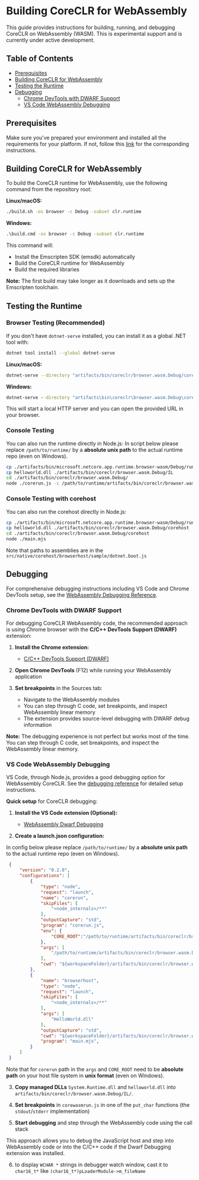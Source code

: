 # Building CoreCLR for WebAssembly

This guide provides instructions for building, running, and debugging CoreCLR on WebAssembly (WASM). This is experimental support and is currently under active development.

## Table of Contents

- [Prerequisites](#prerequisites)
- [Building CoreCLR for WebAssembly](#building-coreclr-for-webassembly)
- [Testing the Runtime](#testing-the-runtime)
- [Debugging](#debugging)
  - [Chrome DevTools with DWARF Support](#chrome-devtools-with-dwarf-support)
  - [VS Code WebAssembly Debugging](#vs-code-webassembly-debugging)

## Prerequisites

Make sure you've prepared your environment and installed all the requirements for your platform. If not, follow this [link](/docs/workflow/README.md#introduction) for the corresponding instructions.

## Building CoreCLR for WebAssembly

To build the CoreCLR runtime for WebAssembly, use the following command from the repository root:

**Linux/macOS:**
```bash
./build.sh -os browser -c Debug -subset clr.runtime
```

**Windows:**
```cmd
.\build.cmd -os browser -c Debug -subset clr.runtime
```

This command will:
- Install the Emscripten SDK (emsdk) automatically
- Build the CoreCLR runtime for WebAssembly
- Build the required libraries

**Note:** The first build may take longer as it downloads and sets up the Emscripten toolchain.

## Testing the Runtime

### Browser Testing (Recommended)

If you don't have `dotnet-serve` installed, you can install it as a global .NET tool with:

```bash
dotnet tool install --global dotnet-serve
```

**Linux/macOS:**
```bash
dotnet-serve --directory "artifacts/bin/coreclr/browser.wasm.Debug/corewasmrun"
```

**Windows:**
```cmd
dotnet-serve --directory "artifacts\bin\coreclr\browser.wasm.Debug\corewasmrun"
```

This will start a local HTTP server and you can open the provided URL in your browser.

### Console Testing

You can also run the runtime directly in Node.js:
In script below please replace `/path/to/runtime/` by a **absolute unix path** to the actual runtime repo (even on Windows).

```bash
cp ./artifacts/bin/microsoft.netcore.app.runtime.browser-wasm/Debug/runtimes/browser-wasm/lib/net10.0/*.dll ./artifacts/bin/coreclr/browser.wasm.Debug/IL
cp helloworld.dll ./artifacts/bin/coreclr/browser.wasm.Debug/IL
cd ./artifacts/bin/coreclr/browser.wasm.Debug/
node ./corerun.js -c /path/to/runtime/artifacts/bin/coreclr/browser.wasm.Debug/IL /path/to/runtime/artifacts/bin/coreclr/browser.wasm.Debug/IL/helloworld.dll
```

### Console Testing with corehost

You can also run the corehost directly in Node.js:

```bash
cp ./artifacts/bin/microsoft.netcore.app.runtime.browser-wasm/Debug/runtimes/browser-wasm/lib/net10.0/*.dll ./artifacts/bin/coreclr/browser.wasm.Debug/corehost
cp helloworld.dll ./artifacts/bin/coreclr/browser.wasm.Debug/corehost
cd ./artifacts/bin/coreclr/browser.wasm.Debug/corehost
node ./main.mjs
```

Note that paths to assemblies are in the `src/native/corehost/browserhost/sample/dotnet.boot.js`

## Debugging

For comprehensive debugging instructions including VS Code and Chrome DevTools setup, see the [WebAssembly Debugging Reference](../debugging/wasm-debugging-reference.md).

### Chrome DevTools with DWARF Support

For debugging CoreCLR WebAssembly code, the recommended approach is using Chrome browser with the **C/C++ DevTools Support (DWARF)** extension:

1. **Install the Chrome extension:**
   - [C/C++ DevTools Support (DWARF)](https://chrome.google.com/webstore/detail/cc-devtools-support-dwar/odljcjlcidgdhcjhoijagojpnjcgocgd)

2. **Open Chrome DevTools** (F12) while running your WebAssembly application

3. **Set breakpoints** in the Sources tab:
   - Navigate to the WebAssembly modules
   - You can step through C code, set breakpoints, and inspect WebAssembly linear memory
   - The extension provides source-level debugging with DWARF debug information

**Note:** The debugging experience is not perfect but works most of the time. You can step through C code, set breakpoints, and inspect the WebAssembly linear memory.

### VS Code WebAssembly Debugging

VS Code, through Node.js, provides a good debugging option for WebAssembly CoreCLR. See the [debugging reference](../debugging/wasm-debugging-reference.md#debug-with-vs-code) for detailed setup instructions.

**Quick setup** for CoreCLR debugging:

1. **Install the VS Code extension (Optional):**
   - [WebAssembly Dwarf Debugging](https://marketplace.visualstudio.com/items?itemName=ms-vscode.wasm-dwarf-debugging)

2. **Create a launch.json configuration:**

In config below please replace `/path/to/runtime/` by a **absolute unix path** to the actual runtime repo (even on Windows).

   ```json
    {
        "version": "0.2.0",
        "configurations": [
            {
                "type": "node",
                "request": "launch",
                "name": "corerun",
                "skipFiles": [
                    "<node_internals>/**"
                ],
                "outputCapture": "std",
                "program": "corerun.js",
                "env": {
                    "CORE_ROOT":"/path/to/runtime/artifacts/bin/coreclr/browser.wasm.Debug/IL/"
                },
                "args": [
                    "/path/to/runtime/artifacts/bin/coreclr/browser.wasm.Debug/IL/helloworld.dll"
                ],
                "cwd": "${workspaceFolder}/artifacts/bin/coreclr/browser.wasm.Debug/"
            },
            {
                "name": "browserhost",
                "type": "node",
                "request": "launch",
                "skipFiles": [
                    "<node_internals>/**"
                ],
                "args": [
                    "HelloWorld.dll"
                ],
                "outputCapture": "std",
                "cwd": "${workspaceFolder}/artifacts/bin/coreclr/browser.wasm.Debug/corehost",
                "program": "main.mjs",
            }
        ]
    }
   ```

Note that for `corerun` path in the `args` and `CORE_ROOT` need to be **absolute path** on your host file system in **unix format** (even on Windows).

3. **Copy managed DLLs** `System.Runtime.dll` and `helloworld.dll` into `artifacts/bin/coreclr/browser.wasm.Debug/IL/`.

4. **Set breakpoints** in `corewasmrun.js` in one of the `put_char` functions (the `stdout`/`stderr` implementation)

5. **Start debugging** and step through the WebAssembly code using the call stack

This approach allows you to debug the JavaScript host and step into WebAssembly code or into the C/C++ code if the Dwarf Debugging extension was installed.

6. to display `WCHAR *` strings in debugger watch window, cast it to `char16_t*` like `(char16_t*)pLoaderModule->m_fileName`
